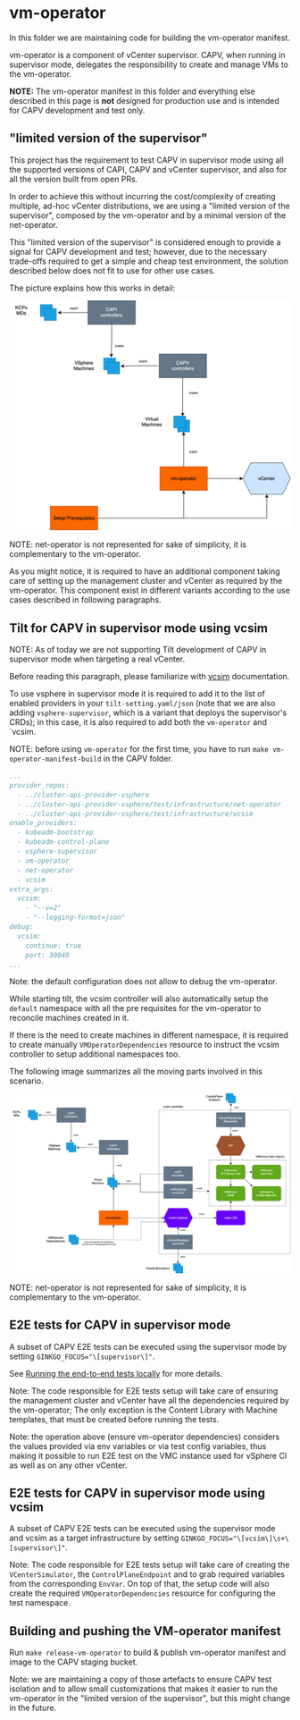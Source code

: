 # vm-operator

In this folder we are maintaining code for building the vm-operator manifest.

vm-operator is a component of vCenter supervisor.
CAPV, when running in supervisor mode, delegates the responsibility to create and manage VMs to the vm-operator.

**NOTE:** The vm-operator manifest in this folder and everything else described in this page is **not** designed for
production use and is intended for CAPV development and test only.

## "limited version of the supervisor"

This project has the requirement to test CAPV in supervisor mode using  all the supported versions of
CAPI, CAPV and vCenter supervisor, and also for all the version built from open PRs.

In order to achieve this without incurring the cost/complexity of creating multiple, ad-hoc vCenter distributions, 
we are using a "limited version of the supervisor", composed by the vm-operator and by a minimal version of the net-operator.

This "limited version of the supervisor" is considered enough to provide a signal for CAPV development and test; 
however, due to the necessary trade-offs required to get a simple and cheap test environment, the solution described below
does not fit to use for other use cases.

The picture explains how this works in detail:

![Architecture](architecture-part1.drawio.svg)

NOTE: net-operator is not represented for sake of simplicity, it is complementary to the vm-operator.

As you might notice, it is required to have an additional component taking care of setting up the management cluster
and vCenter as required by the vm-operator. This component exist in different variants according to the use cases
described in following paragraphs.

## Tilt for CAPV in supervisor mode using vcsim

NOTE: As of today we are not supporting Tilt development of CAPV in supervisor mode when targeting a real vCenter.

Before reading this paragraph, please familiarize with [vcsim](../vcsim/README.md) documentation.

To use vsphere in supervisor mode it is required to add it to the list of enabled providers in your `tilt-setting.yaml/json`
(note that we are also adding `vsphere-supervisor`, which is a variant that deploys the supervisor's CRDs);
in this case, it is also required to add both the `vm-operator` and `vcsim.

NOTE: before using `vm-operator` for the first time, you have to run `make vm-operator-manifest-build` in the CAPV folder.

```yaml
...
provider_repos:
  - ../cluster-api-provider-vsphere
  - ../cluster-api-provider-vsphere/test/infrastructure/net-operator
  - ../cluster-api-provider-vsphere/test/infrastructure/vcsim
enable_providers:
  - kubeadm-bootstrap
  - kubeadm-control-plane
  - vsphere-supervisor
  - vm-operator
  - net-operator
  - vcsim
extra_args:
  vcsim:
    - "--v=2"
    - "--logging-format=json"
debug:
  vcsim:
    continue: true
    port: 30040
...
```

Note: the default configuration does not allow to debug the vm-operator.

While starting tilt, the vcsim controller will also automatically setup the `default` namespace with
all the pre requisites for the vm-operator to reconcile machines created in it.

If there is the need to create machines in different namespace, it is required to create manually
`VMOperatorDependencies` resource to instruct the vcsim controller to setup additional namespaces too.

The following image summarizes all the moving parts involved in this scenario.

![Architecture](architecture-part2.drawio.svg)

NOTE: net-operator is not represented for sake of simplicity, it is complementary to the vm-operator.

## E2E tests for CAPV in supervisor mode

A subset of CAPV E2E tests can be executed using the supervisor mode by setting `GINKGO_FOCUS="\[supervisor\]"`.

See [Running the end-to-end tests locally](https://cluster-api.sigs.k8s.io/developer/testing#running-the-end-to-end-tests-locally) for more details.

Note: The code responsible for E2E tests setup will take care of ensuring the management cluster
and vCenter have all the dependencies required by the vm-operator; The only exception is the Content Library with
Machine templates, that must be created before running the tests.

Note: the operation above (ensure vm-operator dependencies) considers the values provided via
env variables or via test config variables, thus making it possible to run E2E test on the VMC instance used
for vSphere CI as well as on any other vCenter.

## E2E tests for CAPV in supervisor mode using vcsim

A subset of CAPV E2E tests can be executed using the supervisor mode and vcsim as a target infrastructure by setting
`GINKGO_FOCUS="\[vcsim\]\s+\[supervisor\]"`.

Note: The code responsible for E2E tests setup will take care of creating the `VCenterSimulator`, the `ControlPlaneEndpoint`
and to grab required variables from the corresponding `EnvVar`. On top of that, the setup code will also 
create the required `VMOperatorDependencies` resource for configuring the test namespace.

## Building and pushing the VM-operator manifest

Run `make release-vm-operator` to build & publish vm-operator manifest and image to the CAPV staging bucket.

Note: we are maintaining a copy of those artefacts to ensure CAPV test isolation and to allow small customizations
that makes it easier to run the vm-operator in the "limited version of the supervisor", but this might change in the future.
